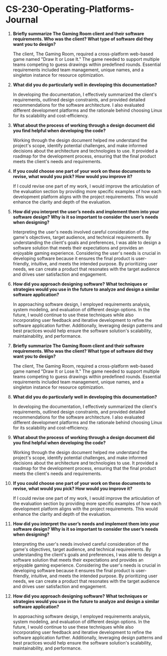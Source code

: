 # CS-230-Operating-Platforms-Journal

1. **Briefly summarize The Gaming Room client and their software requirements. Who was the client? What type of software did they want you to design?**

   The client, The Gaming Room, required a cross-platform web-based game named "Draw It or Lose It." The game needed to support multiple teams competing to guess drawings within predefined rounds. Essential requirements included team management, unique names, and a singleton instance for resource optimization.

2. **What did you do particularly well in developing this documentation?**

   In developing the documentation, I effectively summarized the client's requirements, outlined design constraints, and provided detailed recommendations for the software architecture. I also evaluated different development platforms and the rationale behind choosing Linux for its scalability and cost-efficiency.  

3. **What about the process of working through a design document did you find helpful when developing the code?**

   Working through the design document helped me understand the project's scope, identify potential challenges, and make informed decisions about the architecture and technologies to use. It provided a roadmap for the development process, ensuring that the final product meets the client's needs and requirements.
  
4. **If you could choose one part of your work on these documents to revise, what would you pick? How would you improve it?**

   If I could revise one part of my work, I would improve the articulation of the evaluation section by providing more specific examples of how each development platform aligns with the project requirements. This would enhance the clarity and depth of the evaluation.

5. **How did you interpret the user’s needs and implement them into your software design? Why is it so important to consider the user’s needs when designing?**

   Interpreting the user's needs involved careful consideration of the game's objectives, target audience, and technical requirements. By understanding the client's goals and preferences, I was able to design a software solution that meets their expectations and provides an enjoyable gaming experience. Considering the user's needs is crucial in developing software because it ensures the final product is user-friendly, intuitive, and meets the intended purpose. By prioritizing user needs, we can create a product that resonates with the target audience and drives user satisfaction and engagement.
   
6. **How did you approach designing software? What techniques or strategies would you use in the future to analyze and design a similar software application?**

   In approaching software design, I employed requirements analysis, system modeling, and evaluation of different design options. In the future, I would continue to use these techniques while also incorporating user feedback and iterative development to refine the software application further. Additionally, leveraging design patterns and best practices would help ensure the software solution's scalability, maintainability, and performance.
1. **Briefly summarize The Gaming Room client and their software requirements. Who was the client? What type of software did they want you to design?**

   The client, The Gaming Room, required a cross-platform web-based game named "Draw It or Lose It." The game needed to support multiple teams competing to guess drawings within predefined rounds. Essential requirements included team management, unique names, and a singleton instance for resource optimization.

2. **What did you do particularly well in developing this documentation?**

   In developing the documentation, I effectively summarized the client's requirements, outlined design constraints, and provided detailed recommendations for the software architecture. I also evaluated different development platforms and the rationale behind choosing Linux for its scalability and cost-efficiency.  

3. **What about the process of working through a design document did you find helpful when developing the code?**

   Working through the design document helped me understand the project's scope, identify potential challenges, and make informed decisions about the architecture and technologies to use. It provided a roadmap for the development process, ensuring that the final product meets the client's needs and requirements.
  
4. **If you could choose one part of your work on these documents to revise, what would you pick? How would you improve it?**

   If I could revise one part of my work, I would improve the articulation of the evaluation section by providing more specific examples of how each development platform aligns with the project requirements. This would enhance the clarity and depth of the evaluation.

5. **How did you interpret the user’s needs and implement them into your software design? Why is it so important to consider the user’s needs when designing?**

   Interpreting the user's needs involved careful consideration of the game's objectives, target audience, and technical requirements. By understanding the client's goals and preferences, I was able to design a software solution that meets their expectations and provides an enjoyable gaming experience. Considering the user's needs is crucial in developing software because it ensures the final product is user-friendly, intuitive, and meets the intended purpose. By prioritizing user needs, we can create a product that resonates with the target audience and drives user satisfaction and engagement.
   
6. **How did you approach designing software? What techniques or strategies would you use in the future to analyze and design a similar software application?**

   In approaching software design, I employed requirements analysis, system modeling, and evaluation of different design options. In the future, I would continue to use these techniques while also incorporating user feedback and iterative development to refine the software application further. Additionally, leveraging design patterns and best practices would help ensure the software solution's scalability, maintainability, and performance.
